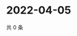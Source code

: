 # 2022-04-05

共 0 条

<!-- BEGIN WEIBO -->
<!-- 最后更新时间 Tue Apr 05 2022 04:17:31 GMT+0800 (China Standard Time) -->

<!-- END WEIBO -->
